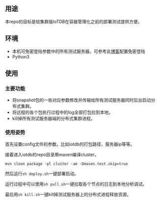 ## 用途
本repo的目标是给集群版IoTDB在容器管理化之前的部署测试提供方便。

## 环境
* 本机可免密登陆参数中的所有测试服务器，可参考此[博客](https://blog.csdn.net/jeikerxiao/article/details/84105529)配置免密登陆
* Python3

## 使用

### 主要功能
* 将snapshot包的一些对应参数修改并传输给所有测试服务器同时后台启动分布式集群。
* 将远程的各个包执行过程中的log全部打包拉到本地。
* kill掉所有测试服务器端的分布式集群进程。

### 使用姿势
首先设置config文件的参数。比如iotdb的打包路径，服务器ip等等。

接着进入iotdb的repo目录用maven编译cluster。
```
mvn clean package -pl cluster -am -Dmaven.test.skip=true
```
然后运行`sh deploy.sh`一键部署启动。

运行过程中可以使用`sh pull.sh`一键拉取各个节点的日志到本地分析调试。

最后用`sh kill.sh`一键kill掉测试服务器上的分布式进程释放资源。

